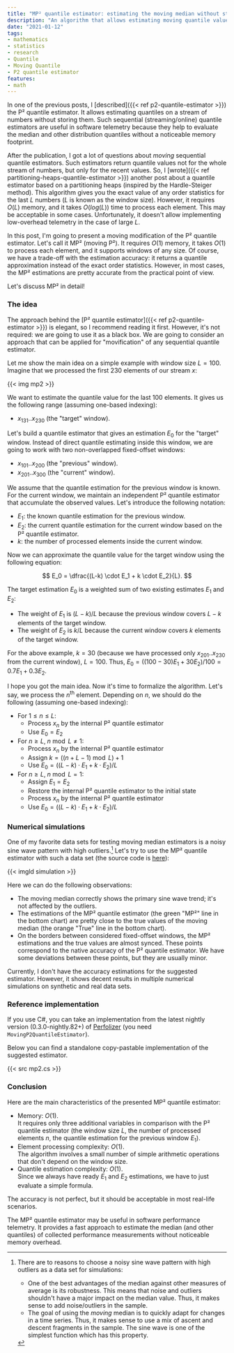 ```yaml
---
title: "MP² quantile estimator: estimating the moving median without storing values"
description: "An algorithm that allows estimating moving quantile values without storing values"
date: "2021-01-12"
tags:
- mathematics
- statistics
- research
- Quantile
- Moving Quantile
- P2 quantile estimator
features:
- math
---
```


In one of the previous posts, I [described]({{< ref p2-quantile-estimator >}}) the P² quantile estimator.
It allows estimating quantiles on a stream of numbers without storing them.
Such sequential (streaming/online) quantile estimators are useful in software telemetry because
  they help to evaluate the median and other distribution quantiles without a noticeable memory footprint.

After the publication, I got a lot of questions about *moving* sequential quantile estimators.
Such estimators return quantile values not for the whole stream of numbers,
  but only for the recent values.
So, I [wrote]({{< ref partitioning-heaps-quantile-estimator >}}) another post about
  a quantile estimator based on a partitioning heaps (inspired by the Hardle-Steiger method).
This algorithm gives you the exact value of any order statistics for the last $L$ numbers
  ($L$ is known as the window size).
However, it requires $O(L)$ memory, and it takes $O(log(L))$ time to process each element.
This may be acceptable in some cases.
Unfortunately, it doesn't allow implementing low-overhead telemetry in the case of large $L$.

In this post, I'm going to present a moving modification of the P² quantile estimator.
Let's call it MP² (moving P²).
It requires $O(1)$ memory, it takes $O(1)$ to process each element,
  and it supports windows of any size.
Of course, we have a trade-off with the estimation accuracy:
  it returns a quantile approximation instead of the exact order statistics.
However, in most cases, the MP² estimations are pretty accurate from the practical point of view.

Let's discuss MP² in detail!

<!--more-->

### The idea

The approach behind the [P² quantile estimator]({{< ref p2-quantile-estimator >}}) is elegant,
  so I recommend reading it first.
However, it's not required: we are going to use it as a black box.
We are going to consider an approach that can be applied for "movification" of any sequential quantile estimator.

Let me show the main idea on a simple example with window size $L = 100$.
Imagine that we processed the first 230 elements of our stream $x$:

{{< img mp2 >}}

We want to estimate the quantile value for the last $100$ elements.
It gives us the following range (assuming one-based indexing):

* $x_{131}..x_{230}$ (the "target" window).

Let's build a quantile estimator that gives an estimation $E_0$
  for the "target" window.
Instead of direct quantile estimating inside this window,
  we are going to work with two non-overlapped fixed-offset windows:

* $x_{101}..x_{200}$ (the "previous" window).
* $x_{201}..x_{300}$ (the "current" window).

We assume that the quantile estimation for the previous window is known.
For the current window, we maintain an independent P² quantile estimator
  that accumulate the observed values.
Let's introduce the following notation:

* $E_1$: the known quantile estimation for the previous window.
* $E_2$: the current quantile estimation for the current window based on the P² quantile estimator.
* $k$: the number of processed elements inside the current window.

Now we can approximate the quantile value for the target window using the following equation:

$$
E_0 = \dfrac{(L-k) \cdot E_1 + k \cdot E_2}{L}.
$$

The target estimation $E_0$ is a weighted sum of two existing estimates $E_1$ and $E_2$:

* The weight of $E_1$ is $(L-k)/L$ because the previous window covers $L-k$ elements of the target window.
* The weight of $E_2$ is $k/L$ because the current window covers $k$ elements of the target window.

For the above example, $k=30$ (because we have processed only $x_{201}..x_{230}$ from the current window), $L=100$.
Thus, $E_0 = ((100-30) E_1 + 30E_2)/100 = 0.7E_1 + 0.3E_2$.

I hope you got the main idea.
Now it's time to formalize the algorithm.
Let's say, we process the $n^{\textrm{th}}$ element.
Depending on $n$, we should do the following (assuming one-based indexing):

* For $1 \leq n \leq L$:
  * Process $x_n$ by the internal P² quantile estimator
  * Use $E_0 = E_2$
* For $n \geq L,\; n \bmod L \neq 1$:
  * Process $x_n$ by the internal P² quantile estimator
  * Assign $k = \big( (n + L - 1) \bmod L \big) + 1$
  * Use $E_0 = \big( (L-k) \cdot E_1 + k \cdot E_2 \big) / L$
* For $n \geq L,\; n \bmod L = 1$:
  * Assign $E_1 = E_2$
  * Restore the internal P² quantile estimator to the initial state
  * Process $x_n$ by the internal P² quantile estimator
  * Use $E_0 = \big( (L-k) \cdot E_1 + k \cdot E_2 \big) / L$

### Numerical simulations

One of my favorite data sets for testing moving median estimators is a noisy sine wave pattern with high outliers.[^sin-wave]
Let's try to use the MP² quantile estimator with such a data set (the source code is [here](https://github.com/AndreyAkinshin/perfolizer/blob/b501c7fdfc06bd6f4f651e60c43dc25d36a00fa0/src/Perfolizer/Perfolizer.Tests/Mathematics/QuantileEstimators/MovingP2QuantileEstimatorTests.cs#L22)):

[^sin-wave]:
    There are to reasons to choose a noisy sine wave pattern with high outliers as a data set for simulations:
    * One of the best advantages of the median against other measures of average is its robustness.
      This means that noise and outliers shouldn't have a major impact on the median value.
      Thus, it makes sense to add noise/outliers in the sample.
    * The goal of using the *moving* median is to quickly adapt for changes in a time series.
      Thus, it makes sense to use a mix of ascent and descent fragments in the sample.
      The sine wave is one of the simplest function which has this property.

{{< imgld simulation >}}

Here we can do the following observations:

* The moving median correctly shows the primary sine wave trend; it's not affected by the outliers.
* The estimations of the MP² quantile estimator (the green "MP²" line in the bottom chart) are pretty close to
    the true values of the moving median (the orange "True" line in the bottom chart).
* On the borders between considered fixed-offset windows,
    the MP² estimations and the true values are almost synced.
  These points correspond to the native accuracy of the P² quantile estimator.
  We have some deviations between these points, but they are usually minor.

Currently, I don't have the accuracy estimations for the suggested estimator.
However, it shows decent results in multiple numerical simulations on synthetic and real data sets.

### Reference implementation

If you use C#, you can take an implementation from
  the latest nightly version (0.3.0-nightly.82+) of [Perfolizer](https://github.com/AndreyAkinshin/perfolizer)
  (you need `MovingP2QuantileEstimator`).

Below you can find a standalone copy-pastable implementation of the suggested estimator.

{{< src mp2.cs >}}

### Conclusion

Here are the main characteristics of the presented MP² quantile estimator:

* Memory: $O(1)$.  
  It requires only three additional variables in comparison with the P² quantile estimator
    (the window size $L$, the number of processed elements $n$, the quantile estimation for the previous window $E_1$).
* Element processing complexity: $O(1)$.  
  The algorithm involves a small number of simple arithmetic operations that don't depend on the window size.
* Quantile estimation complexity: $O(1)$.  
  Since we always have ready $E_1$ and $E_2$ estimations,
    we have to just evaluate a simple formula.

The accuracy is not perfect, but it should be acceptable in most real-life scenarios.

The MP² quantile estimator may be useful in software performance telemetry.
It provides a fast approach to estimate the median (and other quantiles)
  of collected performance measurements without noticeable memory overhead.